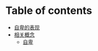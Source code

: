 # Table of contents

* [自卑的表现](README.md)
* [相关概念](<README (1).md>)
  * [自卑](xiang-guan-gai-nian/zi-bei.md)
